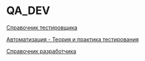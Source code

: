 # QA_DEV
[Справочник тестировщика](https://somov-qa.github.io/pdf/books/qa/index.html)

[Автоматизация - Теория и практика тестирования ]([https://somov-qa.github.io/pdf/books/dev/index.html](https://docs.google.com/document/d/1lL_Xy_oIpsBjuGxLk3J3OkRd4RNd4E72/edit?usp=sharing&ouid=101286617021931888000&rtpof=true&sd=true))

[Справочник разработчика](https://somov-qa.github.io/pdf/books/dev/index.html)

